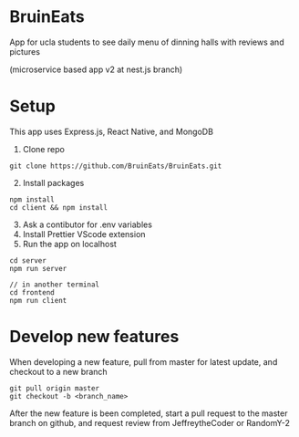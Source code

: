 # BruinEats

App for ucla students to see daily menu of dinning halls with reviews and pictures

(microservice based app v2 at nest.js branch)

# Setup

This app uses Express.js, React Native, and MongoDB

1. Clone repo

```
git clone https://github.com/BruinEats/BruinEats.git
```

2. Install packages

```
npm install
cd client && npm install
```

3. Ask a contibutor for .env variables
4. Install Prettier VScode extension
5. Run the app on localhost

```
cd server
npm run server
```
```
// in another terminal
cd frontend
npm run client  
```

# Develop new features

When developing a new feature, pull from master for latest update, and checkout to a new branch

```
git pull origin master
git checkout -b <branch_name>
```

After the new feature is been completed, start a pull request to the master branch on github, and request review from JeffreytheCoder or RandomY-2

